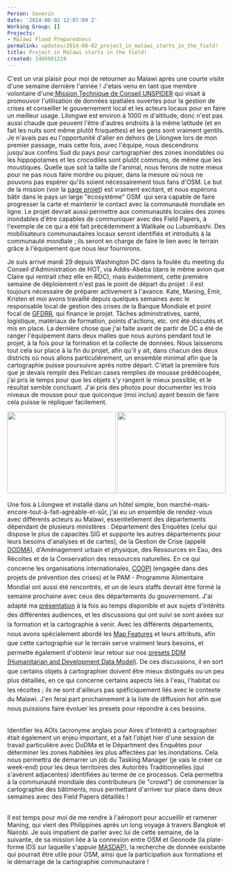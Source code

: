 ```yaml
---
Person: Severin
date: '2014-08-02 12:07:09 Z'
Working Group: []
Projects:
- Malawi Flood Preparedness
permalink: updates/2014-08-02_project_in_malawi_starts_in_the_field!
title: Project in Malawi starts in the field!
created: 1406981229
---
```

<p>C'est un vrai plaisir pour moi de retourner au Malawi après une courte visite d'une semaine dernière l'année ! J'etais venu en tant que membre volontaire d'une<a href="http://www.un-spider.org/about-us/news/malawi-un-spider-technical-advisory-mission-successfully-concluded"> Mission Technique de Conseil UNSPIDER</a> qui visait à promouvoir l'utilisation de données spatiales ouvertes pour la gestion de crises et conseiller le gouvernement local et les acteurs locaux pour en faire un meilleur usage. Lilongwe est environ à 1000 m d'altitude, donc n'est pas aussi chaude que peuvent l'être d'autres endroits à la même latitude (et en fait les nuits sont même plutôt frisquettes) et les gens sont vraiment gentils. Je n'avais pas eu l'opportunité d'aller en dehors de Lilongwe lors de mon premier passage, mais cette fois, avec l'équipe, nous descendrons jusqu'aux confins Sud du pays pour cartographier des zones inondables où les hippopotames et les crocodiles sont plutôt communs, de même que les moustiques. Quelle que soit la taille de l'animal, nous ferons de notre mieux pour ne pas nous faire mordre ou piquer, dans la mesure où nous ne pouvons pas espérer qu'ils soient nécessairement tous fans d'OSM. Le but de la mission (voir la <a href="http://hot.openstreetmap.org/projects/osm_community_mapping_for_flood_preparedness_in_malawi">page projet</a>) est vraiment excitant, et nous espérons bâtir dans le pays un large "écosystème" OSM&nbsp; qui sera capable de faire progresser la carte et maintenir le contact avec la communauté mondiale en ligne. Le projet devrait aussi permettre aux communautés locales des zones inondables d'être capables de communiquer avec des Field Papers, à l'exemple de ce qui a été fait précédemment à Walikale ou Lubumbashi. Des mobilisateurs communautaires locaux seront identifiés et introduits à la communauté mondiale ; ils seront en charge de faire le lien avec le terrain grâce à l'équipement que nous leur fournirons.</p><p>Je suis arrivé mardi 29 depuis Washington DC dans la foulée du meeting du Conseil d'Administration de HOT, via Addis-Abeba (dans le même avion que Claire qui rentrait chez elle en RDC), mais évidemment, cette première semaine de déploiement n'est pas le point de départ du projet : il est toujours nécessaire de préparer activement à l'avance. Kate, Maning, Emir, Kristen et moi avons travaillé depuis quelques semaines avec le responsable local de gestion des crises de la Banque Mondiale et point focal de <a href="https://www.gfdrr.org/about_gfdrr">GFDRR</a>, qui finance le projet. Tâches adminstratives, santé, logistique, matériaux de formation, points d'actions, etc. ont été discutés et mis en place. La dernière chose que j'ai faite avant de partir de DC a été de ranger l'équipement dans deux malles que nous aurons pendant tout le projet, à la fois pour la formation et la collecte de données. Nous laisserons tout cela sur place à la fin du projet, afin qu'il y ait, dans chacun des deux districts où nous allons particulièrement, un ensemble minimal afin que la cartographie puisse poursuivre après notre départ. C'était la première fois que je devais remplir des Pelican cases remplies de mousse prédécoupée, j'ai pris le temps pour que les objets s'y rangent le mieux possible, et le résultat semble concluant. J'ai pris des photos pour documenter les trois niveaux de mousse pour que quiconque (moi inclus) ayant besoin de faire cela puisse le répliquer facilement.</p><p><img class="image-medium" src="/sites/default/files/styles/medium/public/P1040707_50%25.JPG?itok=oglsiuwy" alt="" height="188" width="250"> <img class="image-medium" src="/sites/default/files/styles/medium/public/P1040705_50%25.JPG?itok=0v0ZOjEk" alt="" height="188" width="250"></p><p>Une fois à Lilongwe et installé dans un hôtel simple, bon marché-mais-encore-tout-à-fait-agréable-et-sûr, j'ai eu un ensemble de rendez-vous avec différents acteurs au Malawi, essentiellement des départements dépendant de plusieurs ministères : Département des Enquêtes (celui qui dispose le plus de capacités SIG et supporte les autres départements pour leurs besoins d'analyses et de cartes), de la Gestion de Crise (appelé <a style="line-height: 1.538em;" href="http://www.preventionweb.net/english/professional/contacts/profile.php?id=4495">DODMA</a><span style="line-height: 1.538em;">), d'Aménagement urbain et physique, des Ressources en Eau, des Récoltes et de la Conservation des ressources naturelles. En ce qui concerne les organisations internationales, <a href="http://www.coopi.org/fr/home/">COOPI</a> (engagée dans des projets de prévention des crises) et le PAM - Programme Alimentaire Mondial ont aussi été rencontrés, et un de leurs staffs devrait être formé la semaine prochaine avec ceux des départements du gouvernement. J'ai adapté ma <a href="http://www.slideshare.net/Sev_hotosm/hot-osm-community-mapping-in-lower-shire-malawi">présentation</a> à la fois au temps disponible et aux sujets d'intérêts des différentes audiences, et les discussions qui ont suivi se sont axées sur la formation et la cartographie à venir. Avec les différents départements, nous avons spécialement abordé les <a href="http://wiki.openstreetmap.org/wiki/FR:Map_Features">Map Features</a> et leurs attributs, afin que cette cartographie sur le terrain serve vraiment leurs besoins, et permette </span><span style="line-height: 1.538em;"><span style="line-height: 1.538em;">également</span> d'obtenir leur retour sur nos </span><span style="line-height: 1.538em;"><a style="line-height: 1.538em;" href="https://github.com/hotosm/presets">presets DDM (Humanitarian and Development Data Model)</a><span style="line-height: 1.538em;">. De ces discussions, il en sort que certains objets à cartographier doivent être mieux distingués ou un peu plus détaillés, en ce qui concerne certains aspects liés à l'eau, l'habitat ou les récoltes ; ils ne sont </span></span><span style="line-height: 1.538em;"><span style="line-height: 1.538em;"><span style="line-height: 1.538em;"><span style="line-height: 1.538em;">d'ailleurs </span></span>pas spéficiquement liés avec le contexte du Malawi. J'en ferai part prochainement à la liste de diffusion hot afin que nous puissions faire évoluer les presets pour répondre à ces besoins. </span></span></p><p><br>Identifier les AOIs (acronyme anglais pour Aires d'Intérêt) à cartographier était également un enjeu important, et a fait l'objet hier d'une session de travail particulière avec DoDMa et le Départment des Enquêtes pour déterminer les zones habitées les plus affectées par les inondations. Cela nous permettra de démarrer un job du Tasking Manager (je vais le créer ce week-end) pour les deux territoires des Autorités Traditionnelles (qui s'avèrent adjacentes) identifiées au terme de ce processus. Cela permettra à la communauté mondiale des contributeurs (le "crowd") de commencer la cartographie des bâtiments, nous permettant d'arriver sur place dans deux semaines avec des Field Papers détaillés !<br><br></p><p>Il est temps pour moi de me rendre à l'aéroport pour accueillir et ramener Maning, qui vient des Philippines après un long voyage à travers Bangkok et Nairobi. Je suis impatient de parler avec lui de cette semaine, de la suivante, de sa mission liée à la connexion entre OSM et Geonode (la plate-forme IDS sur laquelle s'appuie <a href="http://www.masdap.mw/">MASDAP</a>), la recherche de donnée existante qui pourrait être utile pour OSM, ainsi que la participation aux formations et le démarrage de la cartographie communautaire !</p>
